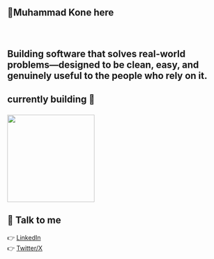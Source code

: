<br clear="both">

<h2 align="left">🌊Muhammad Kone here</h2>

###

<br clear="both">

<h2 align="left">Building software that solves real-world problems—designed to be clean, easy, and genuinely useful to the people who rely on it.</h2>

###

<h2 align="left">currently building 📲</h2>

###

<img align="left" height="200" src="https://sigmawire.net/i/04/CdXNv0.png"  />

###

<div align="left">
</div>

###

<br clear="both">

<h2 align="left">💬 Talk to me</h2>

👉 [LinkedIn](https://www.linkedin.com/in/muhammad-kone-853a20357/)  
👉 [Twitter/X](https://x.com/ProgrammingProg)

###
